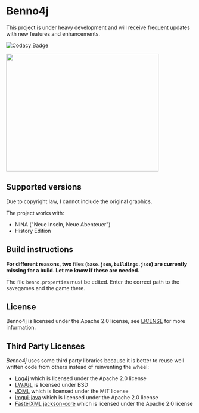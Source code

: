 # Benno4j

This project is under heavy development and will receive frequent updates with new features and enhancements.

[![Codacy Badge](https://app.codacy.com/project/badge/Grade/e1c293c28dc44e639d747e447899d6a6)](https://www.codacy.com/gh/stwe/Benno4j/dashboard?utm_source=github.com&amp;utm_medium=referral&amp;utm_content=stwe/Benno4j&amp;utm_campaign=Badge_Grade)

<img src="https://github.com/stwe/Benno4j/blob/master/devLog/28-08-2021.png" width="409" height="316" />

## Supported versions

Due to copyright law, I cannot include the original graphics.

The project works with:

- NINA ("Neue Inseln, Neue Abenteuer")
- History Edition

## Build instructions

**For different reasons, two files (`base.json`, `buildings.json`) are currently missing for a build. Let me know if these are needed.**

The file `benno.properties` must be edited. Enter the correct path to the savegames and the game there.

## License

Benno4j is licensed under the Apache 2.0 license, see [LICENSE](https://github.com/stwe/Benno4j/blob/master/LICENSE) for more information.

## Third Party Licenses

*Benno4j* uses some third party libraries because it is better to reuse well written code from others instead of reinventing the wheel:

- [Log4j](http://logging.apache.org/log4j/2.x/index.html) which is licensed under the Apache 2.0 license
- [LWJGL](https://www.lwjgl.org/) is licensed under BSD
- [JOML](https://github.com/JOML-CI/JOML) which is licensed under the MIT license
- [imgui-java](https://github.com/SpaiR/imgui-java) which is licensed under the Apache 2.0 license
- [FasterXML jackson-core](https://github.com/FasterXML/jackson-core) which is licensed under the Apache 2.0 license
